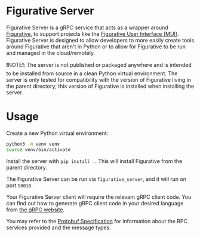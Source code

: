 # Figurative Server
Figurative Server is a gRPC service that acts as a wrapper around  [Figurative](https://github.com/khulnasoft-lab/figurative), to support projects like the [Figurative User Interface (MUI)](https://github.com/khulnasoft-lab/FigurativeUI). Figurative Server is designed to allow developers to more easily create tools around Figurative that aren't in Python or to allow for Figurative to be run and managed in the cloud/remotely.

❗NOTE❗: The server is not published or packaged anywhere and is intended to be installed from source in a clean Python virtual environment. The server is only tested for compatibility with the version of Figurative living in the parent directory; this version of Figurative is installed when installing the server.

# Usage
Create a new Python virtual environment:

```bash
python3 -m venv venv
source venv/bin/activate
```

Install the server with `pip install .`. This will install Figurative from the parent directory.

The Figurative Server can be run via `figurative_server`, and it will run on port `50010`.

Your Figurative Server client will require the relevant gRPC client code. You can find out how to generate gRPC client code in your desired language from [the gRPC website](https://grpc.io/docs/languages/).

You may refer to the [Protobuf Specification](figurative_server/FigurativeServer.proto) for information about the RPC services provided and the message types.
